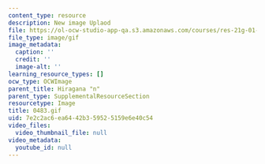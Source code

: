 ```yaml
---
content_type: resource
description: New image Uplaod
file: https://ol-ocw-studio-app-qa.s3.amazonaws.com/courses/res-21g-01-kana-spring-2010/7e2c2ac6ea6442b359525159e6e40c54_0483.gif
file_type: image/gif
image_metadata:
  caption: ''
  credit: ''
  image-alt: ''
learning_resource_types: []
ocw_type: OCWImage
parent_title: Hiragana "n"
parent_type: SupplementalResourceSection
resourcetype: Image
title: 0483.gif
uid: 7e2c2ac6-ea64-42b3-5952-5159e6e40c54
video_files:
  video_thumbnail_file: null
video_metadata:
  youtube_id: null
---
```


